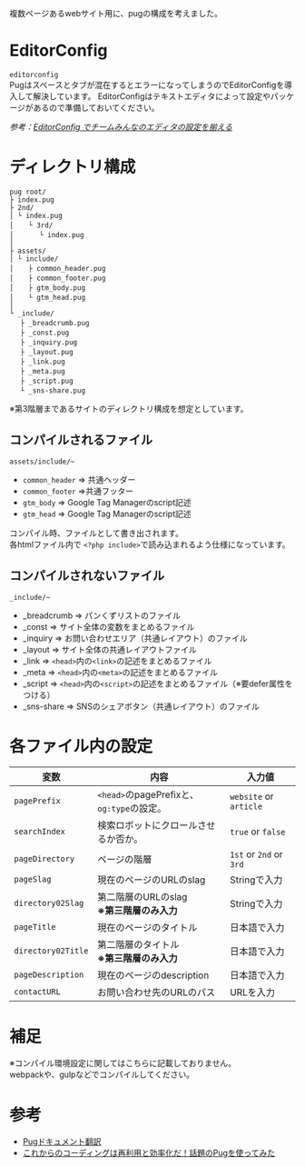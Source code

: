 複数ページあるwebサイト用に、pugの構成を考えました。

# EditorConfig
`editorconfig`  
Pugはスペースとタブが混在するとエラーになってしまうのでEditorConfigを導入して解決しています。
EditorConfigはテキストエディタによって設定やパッケージがあるので準備しておいてください。

*参考：[EditorConfig でチームみんなのエディタの設定を揃える](https://www.tam-tam.co.jp/tipsnote/program/post6306.html)*

# ディレクトリ構成
```
pug root/
├ index.pug
├ 2nd/
│ └ index.pug
│ 　 └ 3rd/
│ 　 　 └ index.pug
│
├ assets/
│ └ include/
│ 　 ├ common_header.pug
│ 　 ├ common_footer.pug
│ 　 ├ gtm_body.pug
│ 　 └ gtm_head.pug
│
└ _include/
　 ├ _breadcrumb.pug
　 ├ _const.pug
　 ├ _inquiry.pug
　 ├ _layout.pug
　 ├ _link.pug
　 ├ _meta.pug
　 ├ _script.pug
　 └ _sns-share.pug
```
※第3階層まであるサイトのディレクトリ構成を想定としています。

## コンパイルされるファイル
```
assets/include/~
```
- `common_header` => 共通ヘッダー
- `common_footer` =>共通フッター
- `gtm_body` => Google Tag Managerのscript記述
- `gtm_head` => Google Tag Managerのscript記述

コンパイル時、ファイルとして書き出されます。<br>
各htmlファイル内で `<?php include>`で読み込まれるよう仕様になっています。

## コンパイルされないファイル
```
_include/~
```
- _breadcrumb => パンくずリストのファイル
- _const => サイト全体の変数をまとめるファイル
- _inquiry => お問い合わせエリア（共通レイアウト）のファイル
- _layout => サイト全体の共通レイアウトファイル
- _link => `<head>`内の`<link>`の記述をまとめるファイル
- _meta => `<head>`内の`<meta>`の記述をまとめるファイル
- _script => `<head>`内の`<script>`の記述をまとめるファイル（※要defer属性をつける）
- _sns-share => SNSのシェアボタン（共通レイアウト）のファイル

# 各ファイル内の設定
|  変数 |  内容  |  入力値  |
| ---- | ---- | ---- |
| `pagePrefix` | `<head>`のpagePrefixと、`og:type`の設定。 | `website` or `article` |
| `searchIndex`| 検索ロボットにクロールさせるか否か。 | `true` or `false` |
| `pageDirectory` | ページの階層 | `1st` or `2nd` or `3rd` |
| `pageSlag` | 現在のページのURLのslag | Stringで入力 |
| `directory02Slag` | 第二階層のURLのslag<br>**※第三階層のみ入力** | Stringで入力 |
| `pageTitle` | 現在のページのタイトル | 日本語で入力 |
| `directory02Title` | 第二階層のタイトル<br>**※第三階層のみ入力** | 日本語で入力 |
| `pageDescription` | 現在のページのdescription |	日本語で入力 |
| `contactURL` | お問い合わせ先のURLのパス | URLを入力 |

# 補足
※コンパイル環境設定に関してはこちらに記載しておりません。<br>webpackや、gulpなどでコンパイルしてください。

# 参考
- [Pugドキュメント翻訳](https://tr.you84815.space/pug/)
- [これからのコーディングは再利用と効率化だ！話題のPugを使ってみた](https://cultureacademia.jp/webcreate/312/)